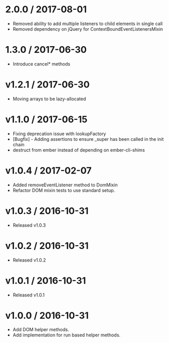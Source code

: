 
2.0.0 / 2017-08-01
==================

  * Removed ability to add multiple listeners to child elements in single call 
  * Removed dependency on jQuery for ContextBoundEventListenersMixin
  
1.3.0 / 2017-06-30
==================

  * Introduce cancel\* methods 

v1.2.1 / 2017-06-30
==================

  * Moving arrays to be lazy-allocated

v1.1.0 / 2017-06-15
===================

  * Fixing deprecation issue with lookupFactory
  * [Bugfix] - Adding assertions to ensure _super has been called in the init chain
  * destruct from ember instead of depending on ember-cli-shims

v1.0.4 / 2017-02-07
===================

  * Added removeEventListener method to DomMixin
  * Refactor DOM mixin tests to use standard setup.

v1.0.3 / 2016-10-31
===================

  * Released v1.0.3

v1.0.2 / 2016-10-31
===================

  * Released v1.0.2

v1.0.1 / 2016-10-31
===================

  * Released v1.0.1

v1.0.0 / 2016-10-31
===================

  * Add DOM helper methods.
  * Add implementation for run based helper methods.
